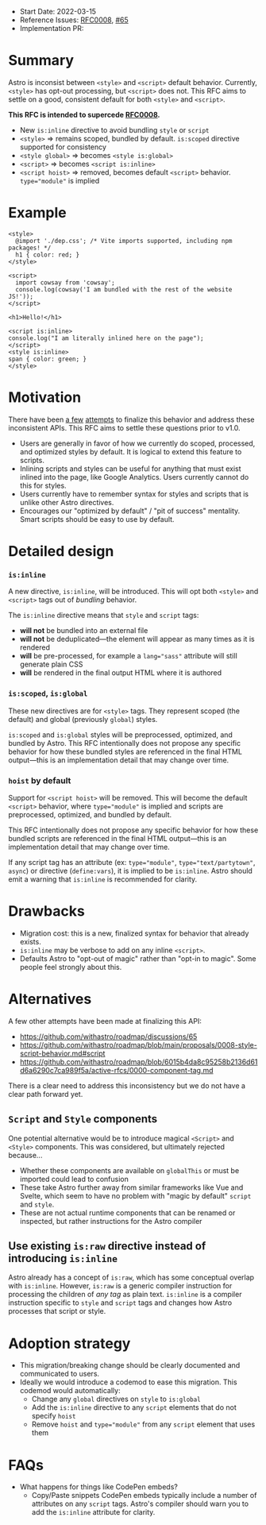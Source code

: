 - Start Date: 2022-03-15
- Reference Issues: [RFC0008](https://github.com/withastro/roadmap/tree/main/proposals/0008-style-script-behavior.md), [#65](https://github.com/withastro/roadmap/discussions/65)
- Implementation PR: <!-- leave empty -->

# Summary

Astro is inconsist between `<style>` and `<script>` default behavior. Currently, `<style>` has opt-out processing, but `<script>` does not. This RFC aims to settle on a good, consistent default for both `<style>` and `<script>`.

**This RFC is intended to supercede [RFC0008](https://github.com/withastro/roadmap/tree/main/proposals/0008-style-script-behavior.md).**

- New `is:inline` directive to avoid bundling `style` or `script`
- `<style>` => remains scoped, bundled by default. `is:scoped` directive supported for consistency
- `<style global>` => becomes `<style is:global>`
- `<script>` => becomes `<script is:inline>`
- `<script hoist>` => removed, becomes default `<script>` behavior. `type="module"` is implied

# Example

```astro
<style>
  @import './dep.css'; /* Vite imports supported, including npm packages! */
  h1 { color: red; }
</style>

<script>
  import cowsay from 'cowsay';
  console.log(cowsay('I am bundled with the rest of the website JS!'));
</script>

<h1>Hello!</h1>

<script is:inline>
console.log("I am literally inlined here on the page");
</script>
<style is:inline>
span { color: green; }
</style>
```

# Motivation

There have been [a few](https://github.com/withastro/roadmap/pull/12) [attempts](https://github.com/withastro/roadmap/discussions/65) to finalize this behavior and address these inconsistent APIs. This RFC aims to settle these questions prior to v1.0.

- Users are generally in favor of how we currently do scoped, processed, and optimized styles by default. It is logical to extend this feature to scripts.
- Inlining scripts and styles can be useful for anything that must exist inlined into the page, like Google Analytics. Users currently cannot do this for styles.
- Users currently have to remember syntax for styles and scripts that is unlike other Astro directives.
- Encourages our "optimized by default" / "pit of success" mentality. Smart scripts should be easy to use by default.

# Detailed design

### `is:inline`

A new directive, `is:inline`, will be introduced. This will opt both `<style>` and `<script>` tags out of _bundling_ behavior.

The `is:inline` directive means that `style` and `script` tags:

- **will not** be bundled into an external file
- **will not** be deduplicated—the element will appear as many times as it is rendered
- **will** be pre-processed, for example a `lang="sass"` attribute will still generate plain CSS
- **will** be rendered in the final output HTML where it is authored

### `is:scoped`, `is:global`

These new directives are for `<style>` tags. They represent scoped (the default) and global (previously `global`) styles.

`is:scoped` and `is:global` styles will be preprocessed, optimized, and bundled by Astro. This RFC intentionally does not propose any specific behavior for how these bundled styles are referenced in the final HTML output—this is an implementation detail that may change over time.

### `hoist` by default

Support for `<script hoist>` will be removed. This will become the default `<script>` behavior, where `type="module"` is implied and scripts are preprocessed, optimized, and bundled by default.

This RFC intentionally does not propose any specific behavior for how these bundled scripts are referenced in the final HTML output—this is an implementation detail that may change over time.

If any script tag has an attribute (ex: `type="module"`, `type="text/partytown"`, `async`) or directive (`define:vars`), it is implied to be `is:inline`. Astro should emit a warning that `is:inline` is recommended for clarity.

# Drawbacks

- Migration cost: this is a new, finalized syntax for behavior that already exists.
- `is:inline` may be verbose to add on any inline `<script>`.
- Defaults Astro to "opt-out of magic" rather than "opt-in to magic". Some people feel strongly about this.

# Alternatives

A few other attempts have been made at finalizing this API:

- https://github.com/withastro/roadmap/discussions/65
- https://github.com/withastro/roadmap/blob/main/proposals/0008-style-script-behavior.md#script
- https://github.com/withastro/roadmap/blob/6015b4da8c95258b2136d61d6a6290c7ca989f5a/active-rfcs/0000-component-tag.md

There is a clear need to address this inconsistency but we do not have a clear path forward yet.

## `Script` and `Style` components

One potential alternative would be to introduce magical `<Script>` and `<Style>` components. This was considered, but ultimately rejected because...

- Whether these components are available on `globalThis` or must be imported could lead to confusion
- These take Astro further away from similar frameworks like Vue and Svelte, which seem to have no problem with "magic by default" `script` and `style`.
- These are not actual runtime components that can be renamed or inspected, but rather instructions for the Astro compiler

## Use existing `is:raw` directive instead of introducing `is:inline`

Astro already has a concept of `is:raw`, which has some conceptual overlap with `is:inline`. However, `is:raw` is a generic compiler instruction for processing the children of _any tag_ as plain text. `is:inline` is a compiler instruction specific to `style` and `script` tags and changes how Astro processes that script or style.

# Adoption strategy

- This migration/breaking change should be clearly documented and communicated to users.
- Ideally we would introduce a codemod to ease this migration. This codemod would automatically:
  - Change any `global` directives on `style` to `is:global`
  - Add the `is:inline` directive to any `script` elements that do not specify `hoist`
  - Remove `hoist` and `type="module"` from any `script` element that uses them

# FAQs

- What happens for things like CodePen embeds?
  - Copy/Paste snippets CodePen embeds typically include a number of attributes on any `script` tags. Astro's compiler should warn you to add the `is:inline` attribute for clarity.
